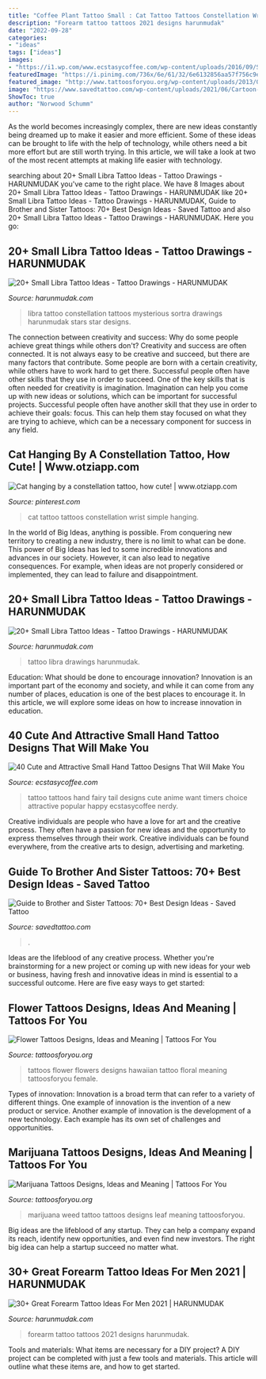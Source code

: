 ```yaml
---
title: "Coffee Plant Tattoo Small : Cat Tattoo Tattoos Constellation Wrist Simple Hanging"
description: "Forearm tattoo tattoos 2021 designs harunmudak"
date: "2022-09-28"
categories:
- "ideas"
tags: ["ideas"]
images:
- "https://i1.wp.com/www.ecstasycoffee.com/wp-content/uploads/2016/09/Small-tattoos-are-the-popular-choice-of-first-timers..jpg"
featuredImage: "https://i.pinimg.com/736x/6e/61/32/6e6132856aa57f756c9e10b9eb1dfc7b.jpg"
featured_image: "http://www.tattoosforyou.org/wp-content/uploads/2013/09/Tattoos-Flowers.jpg"
image: "https://www.savedtattoo.com/wp-content/uploads/2021/06/Cartoon-Tattoos-2.jpg"
ShowToc: true
author: "Norwood Schumm"
---
```



As the world becomes increasingly complex, there are new ideas constantly being dreamed up to make it easier and more efficient. Some of these ideas can be brought to life with the help of technology, while others need a bit more effort but are still worth trying. In this article, we will take a look at two of the most recent attempts at making life easier with technology.

	

		
searching about 20+ Small Libra Tattoo Ideas - Tattoo Drawings - HARUNMUDAK you've came to the right place. We have 8 Images about 20+ Small Libra Tattoo Ideas - Tattoo Drawings - HARUNMUDAK like 20+ Small Libra Tattoo Ideas - Tattoo Drawings - HARUNMUDAK, Guide to Brother and Sister Tattoos: 70+ Best Design Ideas - Saved Tattoo and also 20+ Small Libra Tattoo Ideas - Tattoo Drawings - HARUNMUDAK. Here you go:
		
    
## 20+ Small Libra Tattoo Ideas - Tattoo Drawings - HARUNMUDAK

<img loading=lazy src="https://harunmudak.com/wp-content/uploads/2020/05/libra-tattoo-ideas-20-768x1024.jpg" onerror="this.onerror=null;this.src='https://tse1.mm.bing.net/th?id=OIP.wNDVpq83Qy53qF6hrf-9DwHaJ4&amp;pid=15.1';" alt="20+ Small Libra Tattoo Ideas - Tattoo Drawings - HARUNMUDAK">

_Source: harunmudak.com_

>libra tattoo constellation tattoos mysterious sortra drawings harunmudak stars star designs. 

	

The connection between creativity and success: Why do some people achieve great things while others don't?
Creativity and success are often connected. It is not always easy to be creative and succeed, but there are many factors that contribute. Some people are born with a certain creativity, while others have to work hard to get there. Successful people often have other skills that they use in order to succeed. One of the key skills that is often needed for creativity is imagination. Imagination can help you come up with new ideas or solutions, which can be important for successful projects. Successful people often have another skill that they use in order to achieve their goals: focus. This can help them stay focused on what they are trying to achieve, which can be a necessary component for success in any field.

    
## Cat Hanging By A Constellation Tattoo, How Cute! | Www.otziapp.com

<img loading=lazy src="https://i.pinimg.com/736x/6e/61/32/6e6132856aa57f756c9e10b9eb1dfc7b.jpg" onerror="this.onerror=null;this.src='https://tse1.mm.bing.net/th?id=OIP.X3sykzXwFlBt2MzcqMo0SgHaLS&amp;pid=15.1';" alt="Cat hanging by a constellation tattoo, how cute! | www.otziapp.com">

_Source: pinterest.com_

>cat tattoo tattoos constellation wrist simple hanging. 

	

In the world of Big Ideas, anything is possible. From conquering new territory to creating a new industry, there is no limit to what can be done. This power of Big Ideas has led to some incredible innovations and advances in our society. However, it can also lead to negative consequences. For example, when ideas are not properly considered or implemented, they can lead to failure and disappointment.

    
## 20+ Small Libra Tattoo Ideas - Tattoo Drawings - HARUNMUDAK

<img loading=lazy src="https://harunmudak.com/wp-content/uploads/2020/05/libra-tattoo-ideas-18.jpg" onerror="this.onerror=null;this.src='https://tse2.mm.bing.net/th?id=OIP.BOX1ggm2WfYwdRW2w4yhJAHaK1&amp;pid=15.1';" alt="20+ Small Libra Tattoo Ideas - Tattoo Drawings - HARUNMUDAK">

_Source: harunmudak.com_

>tattoo libra drawings harunmudak. 

	

Education: What should be done to encourage innovation?
Innovation is an important part of the economy and society, and while it can come from any number of places, education is one of the best places to encourage it. In this article, we will explore some ideas on how to increase innovation in education.

    
## 40 Cute And Attractive Small Hand Tattoo Designs That Will Make You

<img loading=lazy src="https://i1.wp.com/www.ecstasycoffee.com/wp-content/uploads/2016/09/Small-tattoos-are-the-popular-choice-of-first-timers..jpg" onerror="this.onerror=null;this.src='https://tse4.mm.bing.net/th?id=OIP.2Tpvg2RlhwLTwEbN7b3a8QHaFj&amp;pid=15.1';" alt="40 Cute and Attractive Small Hand Tattoo Designs That Will Make You">

_Source: ecstasycoffee.com_

>tattoo tattoos hand fairy tail designs cute anime want timers choice attractive popular happy ecstasycoffee nerdy. 

	

Creative individuals are people who have a love for art and the creative process. They often have a passion for new ideas and the opportunity to express themselves through their work. Creative individuals can be found everywhere, from the creative arts to design, advertising and marketing.

    
## Guide To Brother And Sister Tattoos: 70+ Best Design Ideas - Saved Tattoo

<img loading=lazy src="https://www.savedtattoo.com/wp-content/uploads/2021/06/Cartoon-Tattoos-2.jpg" onerror="this.onerror=null;this.src='https://tse1.mm.bing.net/th?id=OIP.gy5718IoLbEFnCjqYalLnQHaHa&amp;pid=15.1';" alt="Guide to Brother and Sister Tattoos: 70+ Best Design Ideas - Saved Tattoo">

_Source: savedtattoo.com_

>. 

	

Ideas are the lifeblood of any creative process. Whether you're brainstorming for a new project or coming up with new ideas for your web or business, having fresh and innovative ideas in mind is essential to a successful outcome. Here are five easy ways to get started: 

    
## Flower Tattoos Designs, Ideas And Meaning | Tattoos For You

<img loading=lazy src="http://www.tattoosforyou.org/wp-content/uploads/2013/09/Tattoos-Flowers.jpg" onerror="this.onerror=null;this.src='https://tse3.mm.bing.net/th?id=OIP.5fHd5j2IuYN3ydJiCV1XUwHaJ4&amp;pid=15.1';" alt="Flower Tattoos Designs, Ideas and Meaning | Tattoos For You">

_Source: tattoosforyou.org_

>tattoos flower flowers designs hawaiian tattoo floral meaning tattoosforyou female. 

	

Types of innovation:
Innovation is a broad term that can refer to a variety of different things. One example of innovation is the invention of a new product or service. Another example of innovation is the development of a new technology. Each example has its own set of challenges and opportunities.

    
## Marijuana Tattoos Designs, Ideas And Meaning | Tattoos For You

<img loading=lazy src="https://www.tattoosforyou.org/wp-content/uploads/2016/03/Marijuana-Tattoo-Pictures.jpg" onerror="this.onerror=null;this.src='https://tse3.mm.bing.net/th?id=OIP.QrIl0q6D8TshcniQ896ZQQHaFj&amp;pid=15.1';" alt="Marijuana Tattoos Designs, Ideas and Meaning | Tattoos For You">

_Source: tattoosforyou.org_

>marijuana weed tattoo tattoos designs leaf meaning tattoosforyou. 

	

Big ideas are the lifeblood of any startup. They can help a company expand its reach, identify new opportunities, and even find new investors. The right big idea can help a startup succeed no matter what.

    
## 30+ Great Forearm Tattoo Ideas For Men 2021 | HARUNMUDAK

<img loading=lazy src="https://harunmudak.com/wp-content/uploads/2020/12/forearm-tattoos-for-men-28.jpg" onerror="this.onerror=null;this.src='https://tse2.mm.bing.net/th?id=OIP.KmemDcwjynhCWYAmNkGeiAAAAA&amp;pid=15.1';" alt="30+ Great Forearm Tattoo Ideas For Men 2021 | HARUNMUDAK">

_Source: harunmudak.com_

>forearm tattoo tattoos 2021 designs harunmudak. 

	

Tools and materials: What items are necessary for a DIY project?
A DIY project can be completed with just a few tools and materials. This article will outline what these items are, and how to get started.

